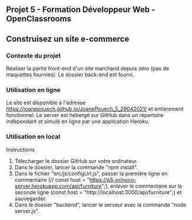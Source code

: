 ## Projet 5 - Formation Développeur Web - OpenClassrooms
## Construisez un site e-commerce

### Contexte du projet
Réaliser la partie front-end d'un site marchand depuis zéro (pas de maquettes fournies).
Le dossier back-end est fourni.

### Utilisation en ligne
Le site est disponible à l'adresse https://joanepouech.github.io/JoanePouech_5_29042021/ et entièrement fonctionnel.
Le server est hébergé sur GitHub dans un répertoire indépendant et simulé en ligne par une application Heroku.

### Utilisation en local
Instructions
1. Télecharger le dossier GitHub sur votre ordinateur.
2. Dans le dossier, lancer la commande "npm install".
3. Dans le fichier "src/js/configUrl.js", passer la première ligne en commentaire (// const host = "https://p5-orinoco-server.herokuapp.com/api/furniture";), enlever le commentaire sur la seconde ligne (const host = "http://localhost:3000/api/furniture";) et sauvegarder.
4. Dans le dossier "backend", lancer le serveur avec la commande "node server.js".
